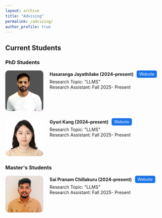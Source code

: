 ```yaml
---
layout: archive
title: "Advising"
permalink: /advising/
author_profile: true
---
```


## Current Students

### PhD Students

<div style="display: flex; align-items: flex-start; margin-bottom: 20px;">
  <a href="https://hdj1414.github.io/Hasaranga.github.io/" target="_blank">
    <img src="/images/Hasa.png" alt="Hasaranga Jayathilake" width="120" style="margin-right: 20px; border-radius: 10px;" />
  </a>
  <div>
    <div style="display: flex; align-items: center; gap: 10px; margin-bottom: 4px;">
      <strong>Hasaranga Jayathilake (2024–present)</strong>
      <a href="https://hdj1414.github.io/Hasaranga.github.io/" target="_blank" style="padding: 4px 8px; background-color: #1a73e8; color: white; border-radius: 5px; text-decoration: none; font-size: 0.9em;">
        Website
      </a>
    </div>
    Research Topic: "LLMS"<br>
    Research Assistant: Fall 2025- Present
  </div>
</div>

<div style="display: flex; align-items: flex-start; margin-bottom: 20px;">
  <a href="https://krorange.github.io/" target="_blank">
    <img src="/images/Gyuri.jpg" alt="Gyuri Kang" width="120" style="margin-right: 20px; border-radius: 10px;" />
  </a>
  <div>
    <div style="display: flex; align-items: center; gap: 10px; margin-bottom: 4px;">
      <strong>Gyuri Kang (2024–present)</strong>
      <a href="https://krorange.github.io/" target="_blank" style="padding: 4px 8px; background-color: #1a73e8; color: white; border-radius: 5px; text-decoration: none; font-size: 0.9em;">
        Website
      </a>
    </div>
    Research Topic: "LLMS"<br>
    Research Assistant: Fall 2025- Present
  </div>
</div>

### Master's Students

<div style="display: flex; align-items: flex-start; margin-bottom: 20px;">
  <a href="https://your-portfolio-link.com" target="_blank">
    <img src="/images/Sai.jpg" alt="Sai Pranam Chillakuru" width="120" style="margin-right: 20px; border-radius: 10px;" />
  </a>
  <div>
    <div style="display: flex; align-items: center; gap: 10px; margin-bottom: 4px;">
      <strong>Sai Pranam Chillakuru (2024–present)</strong>
      <a href="https://chillakurusaipranam.github.io/" target="_blank" style="padding: 4px 8px; background-color: #1a73e8; color: white; border-radius: 5px; text-decoration: none; font-size: 0.9em;">
        Website
      </a>
    </div>
    Research Topic: "LLMS"<br>
    Research Assistant: Fall 2025- Present
  </div>
</div>
